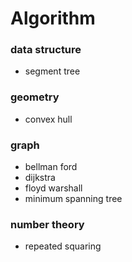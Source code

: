 # Algorithm
### data structure
- segment tree

### geometry
- convex hull

### graph
- bellman ford
- dijkstra
- floyd warshall
- minimum spanning tree

### number theory
- repeated squaring
